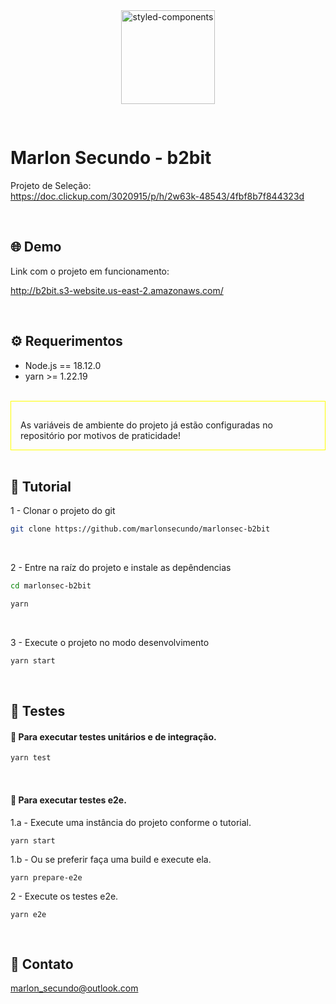 <div align="center">
  <a href="https://www.styled-components.com">
    <img alt="styled-components" src="https://b2bit.s3.us-east-2.amazonaws.com/logo512.png" height="150px" style="margin-bottom: 30px"   />
  </a>
</div>

# Marlon Secundo - b2bit

Projeto de Seleção: <br/>
https://doc.clickup.com/3020915/p/h/2w63k-48543/4fbf8b7f844323d

<br />

## 🌐 Demo

Link com o projeto em funcionamento:

http://b2bit.s3-website.us-east-2.amazonaws.com/

<br />

## ⚙️ Requerimentos

- Node.js == 18.12.0
- yarn >= 1.22.19

<br/>

<div style="padding: 15px; border: 1px solid yellow; padding-bottom: 0px">
    <p style="">As variáveis de ambiente do projeto já estão configuradas no repositório por motivos de praticidade!</p>
</div>

<br />

## 📌 Tutorial

1 - Clonar o projeto do git

```bash
git clone https://github.com/marlonsecundo/marlonsec-b2bit
```

<br/>

2 - Entre na raíz do projeto e instale as depêndencias

```bash
cd marlonsec-b2bit

yarn
```

<br/>

3 - Execute o projeto no modo desenvolvimento

```bash
yarn start
```

<br />

## 🧪 Testes

#### 🧩 Para executar testes unitários e de integração.

```bash
yarn test
```

<br />

#### 🎯 Para executar testes e2e.

1.a - Execute uma instância do projeto conforme o tutorial.

```
yarn start
```

1.b - Ou se preferir faça uma build e execute ela.

```
yarn prepare-e2e
```

2 - Execute os testes e2e.

```
yarn e2e
```

<br />

## 📩 Contato

marlon_secundo@outlook.com

